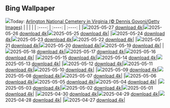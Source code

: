 ## Bing Wallpaper
![](./wallpaper/2025-05-27.jpg)Today: [Arlington National Cemetery in Virginia (© Dennis Govoni/Getty Images)](./wallpaper/2025-05-27.jpg)
|      |      |      |
| :----: | :----: | :----: |
|![](./wallpaper/2025-05-27_sm.jpg)2025-05-27 [download 4k](./wallpaper/2025-05-27.jpg)|![](./wallpaper/2025-05-26_sm.jpg)2025-05-26 [download 4k](./wallpaper/2025-05-26.jpg)|![](./wallpaper/2025-05-25_sm.jpg)2025-05-25 [download 4k](./wallpaper/2025-05-25.jpg)|
|![](./wallpaper/2025-05-24_sm.jpg)2025-05-24 [download 4k](./wallpaper/2025-05-24.jpg)|![](./wallpaper/2025-05-23_sm.jpg)2025-05-23 [download 4k](./wallpaper/2025-05-23.jpg)|![](./wallpaper/2025-05-22_sm.jpg)2025-05-22 [download 4k](./wallpaper/2025-05-22.jpg)|
|![](./wallpaper/2025-05-21_sm.jpg)2025-05-21 [download 4k](./wallpaper/2025-05-21.jpg)|![](./wallpaper/2025-05-20_sm.jpg)2025-05-20 [download 4k](./wallpaper/2025-05-20.jpg)|![](./wallpaper/2025-05-19_sm.jpg)2025-05-19 [download 4k](./wallpaper/2025-05-19.jpg)|
|![](./wallpaper/2025-05-18_sm.jpg)2025-05-18 [download 4k](./wallpaper/2025-05-18.jpg)|![](./wallpaper/2025-05-17_sm.jpg)2025-05-17 [download 4k](./wallpaper/2025-05-17.jpg)|![](./wallpaper/2025-05-16_sm.jpg)2025-05-16 [download 4k](./wallpaper/2025-05-16.jpg)|
|![](./wallpaper/2025-05-15_sm.jpg)2025-05-15 [download 4k](./wallpaper/2025-05-15.jpg)|![](./wallpaper/2025-05-14_sm.jpg)2025-05-14 [download 4k](./wallpaper/2025-05-14.jpg)|![](./wallpaper/2025-05-13_sm.jpg)2025-05-13 [download 4k](./wallpaper/2025-05-13.jpg)|
|![](./wallpaper/2025-05-12_sm.jpg)2025-05-12 [download 4k](./wallpaper/2025-05-12.jpg)|![](./wallpaper/2025-05-11_sm.jpg)2025-05-11 [download 4k](./wallpaper/2025-05-11.jpg)|![](./wallpaper/2025-05-10_sm.jpg)2025-05-10 [download 4k](./wallpaper/2025-05-10.jpg)|
|![](./wallpaper/2025-05-09_sm.jpg)2025-05-09 [download 4k](./wallpaper/2025-05-09.jpg)|![](./wallpaper/2025-05-08_sm.jpg)2025-05-08 [download 4k](./wallpaper/2025-05-08.jpg)|![](./wallpaper/2025-05-07_sm.jpg)2025-05-07 [download 4k](./wallpaper/2025-05-07.jpg)|
|![](./wallpaper/2025-05-06_sm.jpg)2025-05-06 [download 4k](./wallpaper/2025-05-06.jpg)|![](./wallpaper/2025-05-05_sm.jpg)2025-05-05 [download 4k](./wallpaper/2025-05-05.jpg)|![](./wallpaper/2025-05-04_sm.jpg)2025-05-04 [download 4k](./wallpaper/2025-05-04.jpg)|
|![](./wallpaper/2025-05-03_sm.jpg)2025-05-03 [download 4k](./wallpaper/2025-05-03.jpg)|![](./wallpaper/2025-05-02_sm.jpg)2025-05-02 [download 4k](./wallpaper/2025-05-02.jpg)|![](./wallpaper/2025-05-01_sm.jpg)2025-05-01 [download 4k](./wallpaper/2025-05-01.jpg)|
|![](./wallpaper/2025-04-30_sm.jpg)2025-04-30 [download 4k](./wallpaper/2025-04-30.jpg)|![](./wallpaper/2025-04-29_sm.jpg)2025-04-29 [download 4k](./wallpaper/2025-04-29.jpg)|![](./wallpaper/2025-04-28_sm.jpg)2025-04-28 [download 4k](./wallpaper/2025-04-28.jpg)|
|![](./wallpaper/2025-04-27_sm.jpg)2025-04-27 [download 4k](./wallpaper/2025-04-27.jpg)|